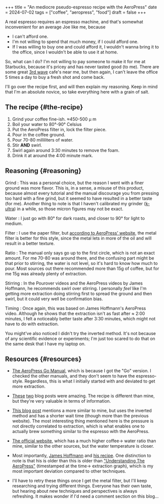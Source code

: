+++
title = "An mediocre pseudo-espresso recipe with the AeroPress"
date = 2024-07-02
tags = ["coffee", "aeropress", "food"]
draft = false
+++

A real espresso requires an espresso machine, and that's somewhat
inconvenient for an average Joe like me, because

-   I can't afford one.
-   I'm not willing to spend that much money, if I could afford one.
-   If I was willing to buy one and could afford it, I wouldn't wanna
    bring it to the office, since I wouldn't be able to use it at home.

So, what can I do? I'm not willing to pay someone to make it for me at
Starbucks, because it's pricey and has never tasted good (to me). There are some
great [3rd wave](https://en.wikipedia.org/wiki/Third-wave_coffee) cafe's near me, but then again, I can't leave the
office 5 times a day to buy a fresh shot and come back.

I'll go over the recipe first, and will then explain my
reasoning. Keep in mind that I'm an absolute novice, so take
everything here with a grain of salt.


## The recipe {#the-recipe}

1.  Grind your coffee fine-ish. &asymp;450-500 &micro; m
2.  Boil your water to 80&deg;-90&deg; Celsius
3.  Put the AeroPress filter in, lock the filter piece.
4.  Pour in the coffee ground.
5.  Pour 70-80 milliliters of water.
6.  Stir **AND** swirl.
7.  Swirl again around 3:30 minutes to remove the foam.
8.  Drink it at around the 4:00 minute mark.


## Reasoning {#reasoning}

Grind
: This was a personal choice, but the reason I went with a
    finer ground was more flavor. This is, in a sense, a misuse of this
    product, because almost every tutorial and the manual discourage you
    from pressing too hard with a fine grind, but it seemed to have
    resulted in a better taste (for me). Another thing to note is that I
    haven't calibrated my grinder ([k-ultra](https://1zpresso.coffee/k-ultra/)) in a while, so those micron
    figures may not be exact.

Water
: I just go with 80&deg; for dark roasts, and closer to
    90&deg; for light to medium.

Filter
: I use the paper filter, but [according to AeroPress'
    website](https://aeropress.com/blogs/blog/aeropress-metal-filter-vs-paper-filters), the metal filter is better for this style, since the
    metal lets in more of the oil and will result in a better texture.

Ratio
: The manual only says go up to the first circle, which is
    not an exact amount. For me 70-80 was around there, and the
    confusing part might be that prior to stirring, the water is not
    level, so it's hard to know how much to pour. Most sources out there
    recommended more than 15g of coffee, but for me 15g was already
    plenty of extraction.

Stirring
: In the Pourover videos and the AeroPress videos by James
    Hoffmann, he recommends swirl over stirring. I personally _feel_ like
    I'm getting more extraction doing stirring first to spread the
    ground and then swirl, but it could very well be confirmation
    bias.

Timing
: Once again, this was based on James Hoffmann's AeroPress
    video. Although he shows that the extraction isn't as fast after &asymp;
    2:00 minutes, I felt a noticeably better taste after 3:30 minutes, which might
    not have to do with extraction.

You might've also noticed I didn't try the inverted method. It's not
because of any scientific evidence or experiments; I'm just too scared
to do that on the same desk that I have my laptop on.


## Resources {#resources}

-   [The AeroPress Go Manual](https://cdn.shopify.com/s/files/1/0601/8783/6659/files/AeroPress_Go_instructions-April_2023-English.pdf?v=1682116759), which is because I got the "Go" version. I
    checked the other manuals, and they don't seem to have the
    espresso-style. Regardless, this is what I initially started with
    and deviated to get more extraction.
-   [These](https://www.javapresse.com/blogs/aeropress/can-aeropress-make-espresso) [two](https://www.javapresse.com/blogs/aeropress/aeropress-espresso-recipe) blog posts were amazing. The recipe is different than mine,
    but they're very valuable in terms of information.
-   [This blog post](https://coffeechronicler.com/aeropress-espresso/) mentions a more similar to mine, but uses the
    inverted method and has a shorter wait time (though more than the
    previous website). The most interesting thing mentioned here is the
    pressure is not directly correlated to extraction, which is what
    enables one to actually brew something similar to the espresso with
    the AeroPress.
-   [The official website](https://aeropress.com/blogs/blog/aeropress-espresso), which has a much higher coffee&rarr; water ratio
    than mine, similar to the other sources, but the water temperature is
    closer.
-   Most importantly, [James Hoffmann](https://www.youtube.com/channel/UCMb0O2CdPBNi-QqPk5T3gsQ) and [his recipe](https://aeromatic.app/recipes/james-hoffmann-espresso-aeropress-recipe). One distinction to
    note is that his is older than this is older than ["Understanding The
    AeroPress"](https://youtu.be/jBXm8fCWdo8?si=G8kKbb8tSRq5i2X5&t=130) (timestamped at the time&rarr; extraction graph), which is
    my most important deviation compared to other techniques.

-   I'll have to retry these things once I get the metal filter, but
    I'll keep researching and trying different things. Everyone has
    their own taste, but hearing about new techniques and perspectives
    is always refreshing. It makes wonder if I'd need a comment section
    on this blog...
